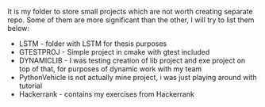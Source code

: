 It is my folder to store small projects which are not worth creating separate repo. Some of them are more significant than the other, I will try to list them below:

- LSTM - folder with LSTM for thesis purposes
- GTESTPROJ - Simple project in cmake with gtest included
- DYNAMICLIB - I was testing creation of lib project and exe project on top of that, for purposes of dynamic work with my team
- PythonVehicle is not actually mine project, i was just playing around with tutorial
- Hackerrank - contains my exercises from Hackerrank
